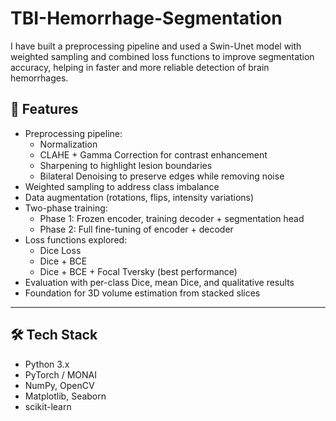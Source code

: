 # TBI-Hemorrhage-Segmentation
I have built a preprocessing pipeline and used a Swin-Unet model with weighted sampling and combined loss functions to improve segmentation accuracy, helping in faster and more reliable detection of brain hemorrhages.
## 📌 Features
- Preprocessing pipeline:
  - Normalization  
  - CLAHE + Gamma Correction for contrast enhancement  
  - Sharpening to highlight lesion boundaries  
  - Bilateral Denoising to preserve edges while removing noise  
- Weighted sampling to address class imbalance  
- Data augmentation (rotations, flips, intensity variations)  
- Two-phase training:
  - Phase 1: Frozen encoder, training decoder + segmentation head  
  - Phase 2: Full fine-tuning of encoder + decoder  
- Loss functions explored:
  - Dice Loss  
  - Dice + BCE  
  - Dice + BCE + Focal Tversky (best performance)  
- Evaluation with per-class Dice, mean Dice, and qualitative results  
- Foundation for 3D volume estimation from stacked slices  

---

## 🛠️ Tech Stack
- Python 3.x  
- PyTorch / MONAI  
- NumPy, OpenCV  
- Matplotlib, Seaborn  
- scikit-learn  
